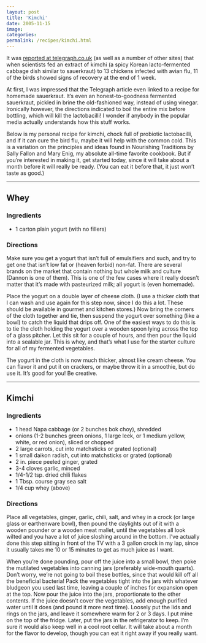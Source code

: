 ```yaml
---
layout: post
title: 'Kimchi'
date: 2005-11-15
image:
categories:
permalink: /recipes/kimchi.html
---
```


It was [reported at telegraph.co.uk](http://www.telegraph.co.uk/news/uknews/3326273/Sauerkraut-could-fight-bird-flu-say-scientists.html) (as well as a number of other sites) that when scientists fed an extract of kimchi (a spicy Korean lacto-fermented cabbage dish similar to sauerkraut) to 13 chickens infected with avian flu, 11 of the birds showed signs of recovery at the end of 1 week.

At first, I was impressed that the Telegraph article even linked to a recipe for homemade sauerkraut. It’s even an honest-to-goodness fermented sauerkraut, pickled in brine the old-fashioned way, instead of using vinegar. Ironically however, the directions indicated to boil the entire mix before bottling, which will kill the lactobacilli! I wonder if anybody in the popular media actually understands how this stuff works.

Below is my personal recipe for kimchi, chock full of probiotic lactobacilli, and if it can cure the bird flu, maybe it will help with the common cold. This is a variation on the principles and ideas found in Nourishing Traditions by Sally Fallon and Mary Enig, my absolute all-time favorite cookbook. But if you’re interested in making it, get started today, since it will take about a month before it will really be ready. (You can eat it before that, it just won’t taste as good.)

---

## Whey

### Ingredients

- 1 carton plain yogurt (with no fillers)

### Directions

Make sure you get a yogurt that isn’t full of emulsifiers and such, and try to get one that isn’t low fat or (heaven forbid) non-fat. There are several brands on the market that contain nothing but whole milk and culture (Dannon is one of them). This is one of the few cases where it really doesn’t matter that it’s made with pasteurized milk; all yogurt is (even homemade).

Place the yogurt on a double layer of cheese cloth. (I use a thicker cloth that I can wash and use again for this step now, since I do this a lot. These should be available in gourmet and kitchen stores.) Now bring the corners of the cloth together and tie, then suspend the yogurt over something (like a bowl) to catch the liquid that drips off. One of the easiest ways to do this is to tie the cloth holding the yogurt over a wooden spoon lying across the top of a glass pitcher. Let this sit for a couple of hours, and then pour the liquid into a sealable jar. This is whey, and that’s what I use for the starter culture for all of my fermented vegetables.

The yogurt in the cloth is now much thicker, almost like cream cheese. You can flavor it and put it on crackers, or maybe throw it in a smoothie, but do use it. It’s good for you! Be creative.

---

## Kimchi

### Ingredients

- 1 head Napa cabbage (or 2 bunches bok choy), shredded
- onions (1-2 bunches green onions, 1 large leek, or 1 medium yellow, white, or red onion), sliced or chopped
- 2 large carrots, cut into matchsticks or grated (optional)
- 1 small daikon radish, cut into matchsticks or grated (optional)
- 2 in. piece peeled ginger, grated
- 3-4 cloves garlic, minced
- 1/4-1/2 tsp. dried chili flakes
- 1 Tbsp. course gray sea salt
- 1/4 cup whey (above)

### Directions

Place all vegetables, ginger, garlic, chili, salt, and whey in a crock (or large glass or earthenware bowl), then pound the daylights out of it with a wooden pounder or a wooden meat mallet, until the vegetables all look wilted and you have a lot of juice sloshing around in the bottom. I’ve actually done this step sitting in front of the TV with a 3 gallon crock in my lap, since it usually takes me 10 or 15 minutes to get as much juice as I want.

When you’re done pounding, pour off the juice into a small bowl, then poke the mutilated vegetables into canning jars (preferably wide-mouth quarts). Don’t worry, we’re not going to boil these bottles, since that would kill off all the beneficial bacteria! Pack the vegetables tight into the jars with whatever bludgeon you used last time, leaving a couple of inches for expansion open at the top. Now pour the juice into the jars, proportionate to the other contents. If the juice doesn’t cover the vegetables, add enough purified water until it does (and pound it more next time). Loosely put the lids and rings on the jars, and leave it somewhere warm for 2 or 3 days. I put mine on the top of the fridge. Later, put the jars in the refrigerator to keep. I’m sure it would also keep well in a cool root cellar. It will take about a month for the flavor to develop, though you can eat it right away if you really want.
